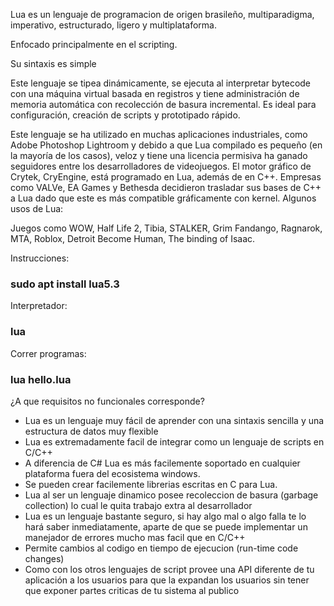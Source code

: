 Lua es un lenguaje de programacion de origen brasileño, multiparadigma, imperativo, estructurado, ligero y multiplataforma.

Enfocado principalmente en el scripting.

Su sintaxis es simple 

Este lenguaje se tipea dinámicamente, se ejecuta al interpretar bytecode con una máquina virtual basada en registros y tiene administración de memoria automática con recolección de basura incremental. Es ideal para configuración, creación de scripts y prototipado rápido.

Este lenguaje se ha utilizado en muchas aplicaciones industriales, como Adobe Photoshop Lightroom y debido a que Lua compilado es pequeño (en la mayoría de los casos), veloz y tiene una licencia permisiva ha ganado seguidores entre los desarrolladores de videojuegos. El motor gráfico de Crytek, CryEngine, está programado en Lua, además de en C++. Empresas como VALVe, EA Games y Bethesda decidieron trasladar sus bases de C++ a Lua dado que este es más compatible gráficamente con kernel. Algunos usos de Lua: 

Juegos como WOW, Half Life 2, Tibia, STALKER, Grim Fandango, Ragnarok, MTA, Roblox, Detroit Become Human, The binding of Isaac.

Instrucciones:

### sudo apt install lua5.3	

Interpretador:

### lua

Correr programas:

### lua hello.lua

¿A que requisitos no funcionales corresponde?

- Lua es un lenguaje muy fácil de aprender con una sintaxis sencilla y una estructura de datos muy flexible
- Lua es extremadamente facil de integrar como un lenguaje de scripts en C/C++
- A diferencia de C# Lua es más facilemente soportado en cualquier plataforma fuera del ecosistema windows.
- Se pueden crear facilemente librerias escritas en C para Lua.
- Lua al ser un lenguaje dinamico posee recoleccion de basura (garbage collection) lo cual le quita trabajo extra al desarrollador
- Lua es un lenguaje bastante seguro, si hay algo mal o algo falla te lo hará saber inmediatamente, aparte de que se puede implementar un manejador de errores mucho mas facil que en C/C++
- Permite cambios al codigo en tiempo de ejecucion (run-time code changes)
- Como con los otros lenguajes de script provee una API diferente de tu aplicación a los usuarios para que la expandan los usuarios sin tener que exponer partes criticas de tu sistema al publico
